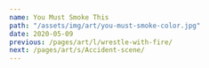```yaml
---
name: You Must Smoke This
path: "/assets/img/art/you-must-smoke-color.jpg"
date: 2020-05-09
previous: /pages/art/l/wrestle-with-fire/
next: /pages/art/s/Accident-scene/
---
```

